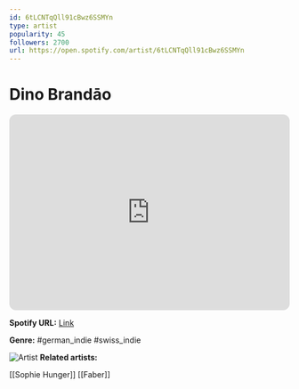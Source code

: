 ```yaml
---
id: 6tLCNTqQll91cBwz6SSMYn
type: artist
popularity: 45
followers: 2700
url: https://open.spotify.com/artist/6tLCNTqQll91cBwz6SSMYn
---
```

# Dino Brandāo

<iframe style="border-radius:12px" src="https://open.spotify.com/embed/artist/6tLCNTqQll91cBwz6SSMYn" width="100%" height="352" frameBorder="0" allowfullscreen="" allow="autoplay; clipboard-write; encrypted-media; fullscreen; picture-in-picture" loading="lazy"></iframe>

**Spotify URL:** [Link](https://open.spotify.com/artist/6tLCNTqQll91cBwz6SSMYn)

**Genre:**  #german_indie #swiss_indie

![Artist](https://i.scdn.co/image/ab6761610000e5ebbe7392e9eccfe54f1f9e4a92)
**Related artists:**

[[Sophie Hunger]]
[[Faber]]
